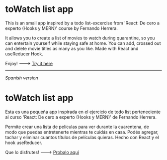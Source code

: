 # toWatch list app

This is an small app inspired by a todo list-excercise from 'React: De cero a experto (Hooks y MERN)' course by Fernando Herrera.

It allows you to create a list of movies to watch during quarantine, so you can entertain yourself while staying safe at home.
You can add, crossed out and delete movie titles as many as you like.
Made with React and useReducer Hook.

Enjoy! ---> [Try it here](https://towatch-list-app.netlify.app/)


----------------------------------------------------------------------------------------------------------------------------------------------------------------------------
*Spanish version*

# toWatch list app

Esta es una pequeña app inspirada en el ejercicio de todo list perteneciente al curso 'React: De cero a experto (Hooks y MERN)' de Fernando Herrera.

Permite crear una lista de películas para ver durante la cuarentena, de modo que puedas entretenerte mientras te cuidás en casa.
Podés agregar, tachar y eliminar cuantos títulos de películas quieras.
Hecho con React y el hook useReducer.

Que lo disfrutes! ---> [Probalo aquí](https://towatch-list-app.netlify.app/)
